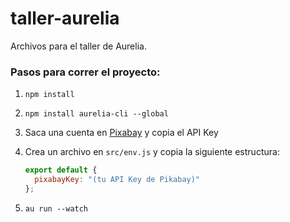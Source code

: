 # taller-aurelia
Archivos para el taller de Aurelia.

### Pasos para correr el proyecto:

1. `npm install`
2. `npm install aurelia-cli --global`
3. Saca una cuenta en [Pixabay](https://pixabay.com/api/docs/) y copia el API Key
4. Crea un archivo en `src/env.js` y copia la siguiente estructura:

    ```js
    export default {
      pixabayKey: "(tu API Key de Pikabay)"
    };
    ```

5. `au run --watch`

